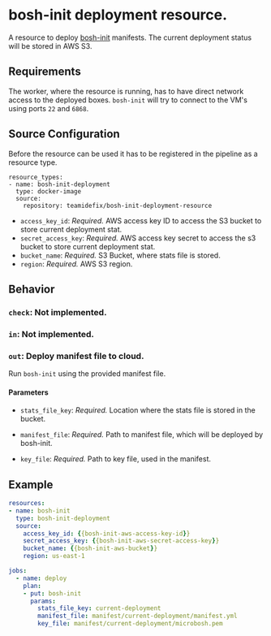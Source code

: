 # bosh-init deployment resource.

A resource to deploy [bosh-init](http://bosh.io) manifests. The current deployment status will be stored in AWS S3.

## Requirements
The worker, where the resource is running, has to have direct network access to the deployed boxes. ```bosh-init``` will try to connect to the VM's using ports ```22``` and ```6868```.

## Source Configuration

Before the resource can be used it has to be registered in the pipeline as a resource type.

```
resource_types:
- name: bosh-init-deployment
  type: docker-image
  source:
    repository: teamidefix/bosh-init-deployment-resource
```

* `access_key_id`: *Required.* AWS access key ID to access the S3 bucket to store current deployment stat.
* `secret_access_key`: *Required.* AWS access key secret to access the s3 bucket to store current deployment stat.
* `bucket_name`: *Required.* S3 Bucket, where stats file is stored.
* `region`: *Required.* AWS S3 region.

## Behavior

### `check`: Not implemented.

### `in`: Not implemented.

### `out`: Deploy manifest file to cloud.

Run ```bosh-init``` using the provided manifest file.

#### Parameters

* `stats_file_key`: *Required.* Location where the stats file is stored in the bucket.

* `manifest_file`: *Required.* Path to manifest file, which will be deployed by bosh-init.

* `key_file`: *Required.* Path to key file, used in the manifest.

## Example

```yaml
resources:
- name: bosh-init
  type: bosh-init-deployment
  source:
    access_key_id: {{bosh-init-aws-access-key-id}}
    secret_access_key: {{bosh-init-aws-secret-access-key}}
    bucket_name: {{bosh-init-aws-bucket}}
    region: us-east-1
```

```yaml
jobs:
  - name: deploy
    plan:
    - put: bosh-init
      params:
        stats_file_key: current-deployment
        manifest_file: manifest/current-deployment/manifest.yml
        key_file: manifest/current-deployment/microbosh.pem
```
